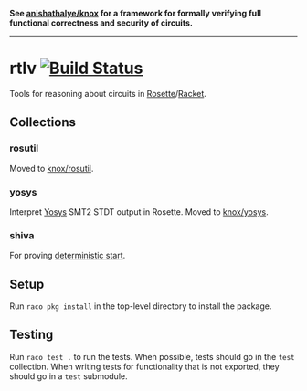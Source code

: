 **See [anishathalye/knox](https://github.com/anishathalye/knox) for a framework for formally verifying full functional correctness and security of circuits.**

---

# rtlv [![Build Status](https://github.com/anishathalye/rtlv/workflows/CI/badge.svg)](https://github.com/anishathalye/rtlv/actions?query=workflow%3ACI)

Tools for reasoning about circuits in [Rosette]/[Racket].

## Collections

### rosutil

Moved to [knox/rosutil](https://github.com/anishathalye/knox).

### yosys

Interpret [Yosys] SMT2 STDT output in Rosette. Moved to [knox/yosys](https://github.com/anishathalye/knox).

### shiva

For proving [deterministic start][notary].

## Setup

Run `raco pkg install` in the top-level directory to install the package.

## Testing

Run `raco test .` to run the tests. When possible, tests should go in the
`test` collection. When writing tests for functionality that is not exported,
they should go in a `test` submodule.

[Rosette]: https://github.com/emina/rosette
[Racket]: https://racket-lang.org/
[Yosys]: https://github.com/YosysHQ/yosys
[notary]: https://github.com/anishathalye/notary
